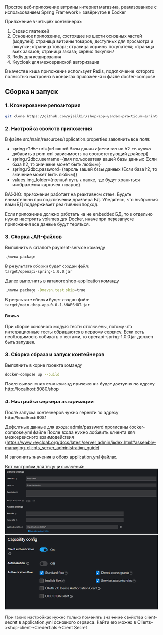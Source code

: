 Простое веб-приложение витрины интернет магазина, реализованное с использованием Spring Framework и завёрнутое в Docker

Приложение в четырёх контейнерах:
1) Сервис платежей
2) Основное приложение, состоящее из шести основных частей (модулей): страница витрины товаров, доступных для просмотра
и покупки; страница товара; страница корзины покупателя; страница всех заказов; страница заказа; сервис покупки.\
3) Redis для кеширования
4) Keycloak для межсервисной авторизации 

В качестве кеша приложение использует Redis, подключение которого полностью настроено в конфигах приложения и
файле docker-compose

## Сборка и запуск

### 1. Клонирование репозитория

```bash 
git clone https://github.com/yjailbir/shop-app-yandex-practicum-sprint-5
```

### 2. Настройка свойств приложения

В файле src/main/resources/application.properties заполнить все поля:
- spring.r2dbc.url={url вашей базы данных (если это не h2, то нужно добавить в pom.xml зависимость на соответствующий драйвер)}
- spring.r2dbc.username={имя пользователя вашей базы данных (Если база h2, то значение может быть любым)}
- spring.r2dbc.password={пароль вашей базы данных (Если база h2, то значение может быть любым)}
- values.img_folder={полный путь к папке, где будут храниться изображения карточек товаров}

ВАЖНО: приложение работает на реактивном стеке. Будьте внимательны при подключении драйвера БД. Убедитесь, что выбранная
вами БД поддерживает реактивный подход.

Если приложение должно работать на не embedded БД, то в отдельно нужно настроить volumes для Docker, иначе при перезапуске
приложения все данные будут теряться.

### 3. Сборка JAR-файлов

Выполнить в каталоге payment-service команду

```bash
./mvnw package
```

В результате сборки будет создан файл:  
`target/openapi-spring-1.0.0.jar`

Далее выполнить в каталоге shop-application команду

```bash
./mvnw package -Dmaven.test.skip=true
```
В результате сборки будет создан файл:  
`target/main-shop-app-0.0.1-SNAPSHOT.jar`

#### Важно
При сборке основного модуля тесты отключены, потому что интеграционные тесты обращаются в первому сервису.
Если есть необходимость собирать с тестами, то openapi-spring-1.0.0.jar должен быть запущен.

### 3. Сборка образа и запуск контейнеров

Выполнить в корне проекта команду

```bash
docker-compose up --build
```

После выполнения этих команд приложение будет доступно по адресу http://localhost:8080/shop

### 4. Настройка сервера авторизации
После запуска контейнеров нужно перейти по адресу http://localhost:8081

Дефолтные данные для входа: admin/password прописаны docker-compose.yml файле
После входа нужно добавить клиента для межсервисного взаимодействия
(https://www.keycloak.org/docs/latest/server_admin/index.html#assembly-managing-clients_server_administration_guide)

И заполнить значения в обоих application.yml файлах.

Вот настройки для текущих значений:
![img.png](img.png)
![img_1.png](img_1.png)

При таких настройках нужно только поменять значение свойства client-secret в application.yml основного сервиса.
Найти его можно в Clients->shop-client->Credentials->Client Secret

